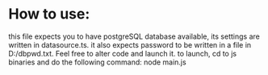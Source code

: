 # How to use:
this file expects you to have postgreSQL database available, its settings are written in datasource.ts.
it also expects password to be written in a file in D:/dbpwd.txt. Feel free to alter code and launch it.
to launch, cd to js binaries and do the following command:
node main.js 
